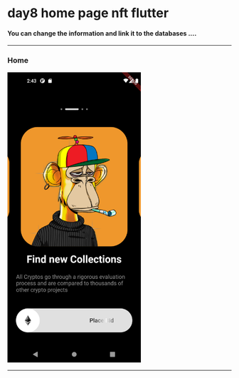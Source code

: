 
<h1> day8 home page nft flutter</h1>  
 
 
 
 
<h4> You can change the information and link it to the databases ....</h4>




<hr>


<h3>Home</h3> 



<img src="https://github.com/abenkoula71/day8-home-page-nft/blob/main/Screenshot_1680187414.png" width="300" /> 




<hr>

